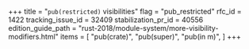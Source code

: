 +++
title = "`pub(restricted)` visibilities"
flag = "pub_restricted"
rfc_id = 1422
tracking_issue_id = 32409
stabilization_pr_id = 40556
edition_guide_path = "rust-2018/module-system/more-visibility-modifiers.html"
items = [
    "pub(crate)",
    "pub(super)",
    "pub(in m)",
]
+++
